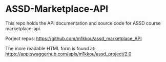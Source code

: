 # ASSD-Marketplace-API

This repo holds the API documentation and source code for ASSD course marketplace-api.

Porject repos:
https://github.com/m1kkou/assd_marketplace_API


The more readable HTML form is found at:
https://app.swaggerhub.com/apis/m1kkou/assd_project/2.0
